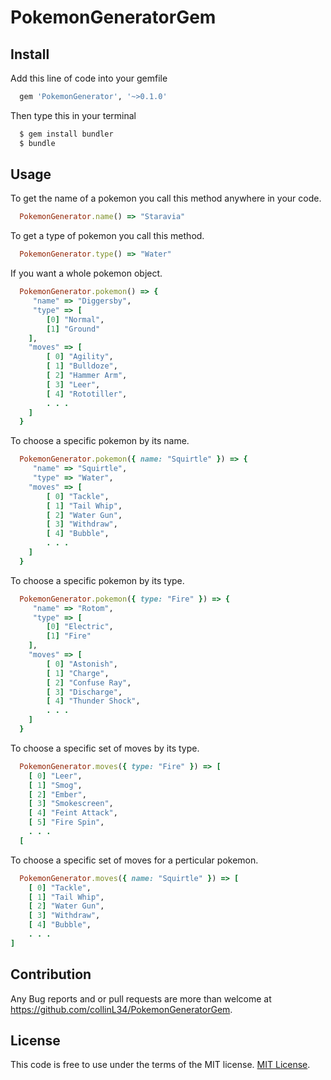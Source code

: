 # PokemonGeneratorGem

## Install

Add this line of code into your gemfile
```ruby
  gem 'PokemonGenerator', '~>0.1.0'
```
Then type this in your terminal
```ruby
  $ gem install bundler
  $ bundle
```
## Usage

To get the name of a pokemon you call this method anywhere in your code.
```ruby
  PokemonGenerator.name() => "Staravia"
```

To get a type of pokemon you call this method.
```ruby 
  PokemonGenerator.type() => "Water"
```

If you want a whole pokemon object.
```ruby
  PokemonGenerator.pokemon() => {
     "name" => "Diggersby",
     "type" => [
        [0] "Normal",
        [1] "Ground"
    ],
    "moves" => [
        [ 0] "Agility",
        [ 1] "Bulldoze",
        [ 2] "Hammer Arm",
        [ 3] "Leer",
        [ 4] "Rototiller",
        . . .
    ]
  }
```

To choose a specific pokemon by its name.

```ruby 
  PokemonGenerator.pokemon({ name: "Squirtle" }) => {
     "name" => "Squirtle",
     "type" => "Water",
    "moves" => [
        [ 0] "Tackle",
        [ 1] "Tail Whip",
        [ 2] "Water Gun",
        [ 3] "Withdraw",
        [ 4] "Bubble",
        . . .
    ]
  }
```

To choose a specific pokemon by its type.

```ruby 
  PokemonGenerator.pokemon({ type: "Fire" }) => {
     "name" => "Rotom",
     "type" => [
        [0] "Electric",
        [1] "Fire"
    ],
    "moves" => [
        [ 0] "Astonish",
        [ 1] "Charge",
        [ 2] "Confuse Ray",
        [ 3] "Discharge",
        [ 4] "Thunder Shock",
        . . .
    ]
  }
```

To choose a specific set of moves by its type.

```ruby 
  PokemonGenerator.moves({ type: "Fire" }) => [
    [ 0] "Leer",
    [ 1] "Smog",
    [ 2] "Ember",
    [ 3] "Smokescreen",
    [ 4] "Feint Attack",
    [ 5] "Fire Spin",
    . . .
  [
```

To choose a specific set of moves for a perticular pokemon.

```ruby 
  PokemonGenerator.moves({ name: "Squirtle" }) => [
    [ 0] "Tackle",
    [ 1] "Tail Whip",
    [ 2] "Water Gun",
    [ 3] "Withdraw",
    [ 4] "Bubble",
    . . .
]
```

## Contribution
  Any Bug reports and or pull requests are more than welcome at https://github.com/collinL34/PokemonGeneratorGem.
  
## License

  This code is free to use under the terms of the MIT license. [MIT License](http://opensource.org/licenses/MIT).

